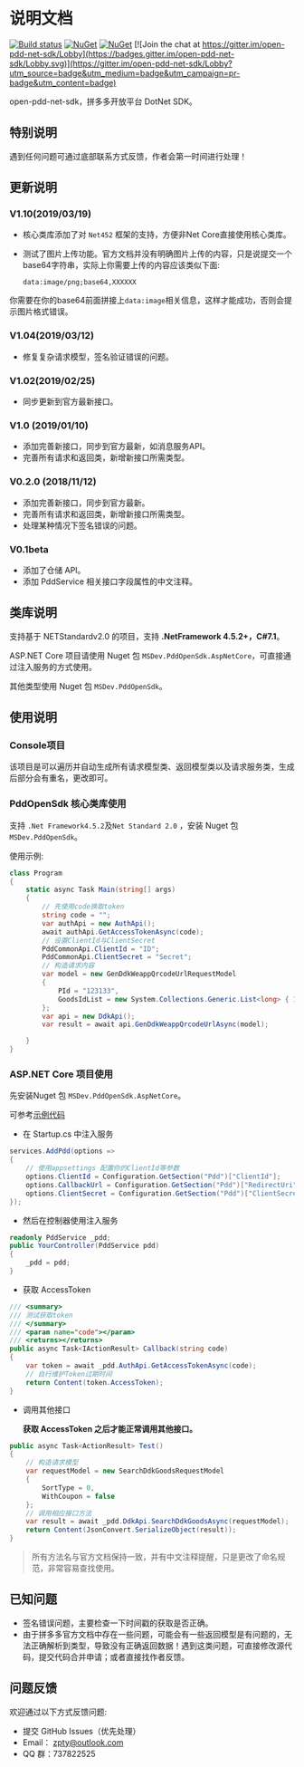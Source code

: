 # 说明文档

[![Build status](https://dev.azure.com/msdev-zpty/pdd-open-net-sdk/_apis/build/status/pdd-open-net-sdk-CI)](https://dev.azure.com/msdev-zpty/pdd-open-net-sdk/_build/latest?definitionId=1)
[![NuGet](https://img.shields.io/nuget/v/MSDev.PddOpenSdk.AspNetCore.svg?style=flat-square&label=nuget)](https://www.nuget.org/packages/MSDev.PddOpenSdk.AspNetCore/)
[![NuGet](https://img.shields.io/nuget/dt/MSDev.PddOpenSdk.AspNetCore.svg)](https://www.nuget.org/packages/MSDev.PddOpenSdk.AspNetCore/)
[![Join the chat at https://gitter.im/open-pdd-net-sdk/Lobby](https://badges.gitter.im/open-pdd-net-sdk/Lobby.svg)](https://gitter.im/open-pdd-net-sdk/Lobby?utm_source=badge&utm_medium=badge&utm_campaign=pr-badge&utm_content=badge)

open-pdd-net-sdk，拼多多开放平台 DotNet SDK。

## **特别说明**

遇到任何问题可通过底部联系方式反馈，作者会第一时间进行处理！

## 更新说明

### V1.10(2019/03/19)

- 核心类库添加了对 `Net452` 框架的支持，方便非Net Core直接使用核心类库。
- 测试了图片上传功能。官方文档并没有明确图片上传的内容，只是说提交一个base64字符串，实际上你需要上传的内容应该类似下面:

  `data:image/png;base64,XXXXXX`

你需要在你的base64前面拼接上`data:image`相关信息，这样才能成功，否则会提示图片格式错误。

### V1.04(2019/03/12)

- 修复复杂请求模型，签名验证错误的问题。

### V1.02(2019/02/25)

- 同步更新到官方最新接口。

### V1.0 (2019/01/10)

- 添加完善新接口，同步到官方最新，如消息服务API。
- 完善所有请求和返回类，新增新接口所需类型。

### V0.2.0 (2018/11/12)

- 添加完善新接口，同步到官方最新。
- 完善所有请求和返回类，新增新接口所需类型。
- 处理某种情况下签名错误的问题。

### V0.1beta

- 添加了仓储 API。
- 添加 PddService 相关接口字段属性的中文注释。

## 类库说明

支持基于 NETStandardv2.0 的项目，支持 **.NetFramework 4.5.2+，C#7.1**。

ASP.NET Core 项目请使用 Nuget 包 `MSDev.PddOpenSdk.AspNetCore`，可直接通过注入服务的方式使用。

其他类型使用 Nuget 包 `MSDev.PddOpenSdk`。

## 使用说明

### Console项目

该项目是可以遍历并自动生成所有请求模型类、返回模型类以及请求服务类，生成后部分会有重名，更改即可。

### PddOpenSdk 核心类库使用

支持 `.Net Framework4.5.2`及`Net Standard 2.0` ，安装 Nuget 包 `MSDev.PddOpenSdk`。

使用示例:

```csharp
class Program
{
    static async Task Main(string[] args)
    {
        // 先使用code换取token
        string code = "";
        var authApi = new AuthApi();
        await authApi.GetAccessTokenAsync(code);
        // 设置ClientId与ClientSecret
        PddCommonApi.ClientId = "ID";
        PddCommonApi.ClientSecret = "Secret";
        // 构造请求内容
        var model = new GenDdkWeappQrcodeUrlRequestModel
        {
            PId = "123133",
            GoodsIdList = new System.Collections.Generic.List<long> { 1122, 331323 }
        };
        var api = new DdkApi();
        var result = await api.GenDdkWeappQrcodeUrlAsync(model);

    }
}
```

### ASP.NET Core 项目使用

先安装Nuget 包 `MSDev.PddOpenSdk.AspNetCore`。

可参考[示例代码](https://github.com/niltor/open-pdd-net-sdk/tree/dev/PddOpenSdk/Sample)

- 在 Startup.cs 中注入服务

```csharp
services.AddPdd(options =>
{
    // 使用appsettings 配置你的ClientId等参数
    options.ClientId = Configuration.GetSection("Pdd")["ClientId"];
    options.CallbackUrl = Configuration.GetSection("Pdd")["RedirectUri"];
    options.ClientSecret = Configuration.GetSection("Pdd")["ClientSecret"];
});
```

- 然后在控制器使用注入服务

```csharp
readonly PddService _pdd;
public YourController(PddService pdd)
{
    _pdd = pdd;
}
```

- 获取 AccessToken

```csharp
/// <summary>
/// 测试获取token
/// </summary>
/// <param name="code"></param>
/// <returns></returns>
public async Task<IActionResult> Callback(string code)
{
    var token = await _pdd.AuthApi.GetAccessTokenAsync(code);
    // 自行维护Token过期时间
    return Content(token.AccessToken);
}
```

- 调用其他接口

  **获取 AccessToken 之后才能正常调用其他接口。**

```csharp
public async Task<ActionResult> Test()
{
    // 构造请求模型
    var requestModel = new SearchDdkGoodsRequestModel
    {
        SortType = 0,
        WithCoupon = false
    };
    // 调用相应接口方法
    var result = await _pdd.DdkApi.SearchDdkGoodsAsync(requestModel);
    return Content(JsonConvert.SerializeObject(result));
}
```

> 所有方法名与官方文档保持一致，并有中文注释提醒，只是更改了命名规范，非常容易查找使用。

## 已知问题

- 签名错误问题，主要检查一下时间戳的获取是否正确。
- 由于拼多多官方文档中存在一些问题，可能会有一些返回模型是有问题的，无法正确解析到类型，导致没有正确返回数据！遇到这类问题，可直接修改源代码，提交代码合并申请；或者直接找作者反馈。

## 问题反馈

欢迎通过以下方式反馈问题:

- 提交 GitHub Issues（优先处理）
- Email： zpty@outlook.com
- QQ 群：737822525
